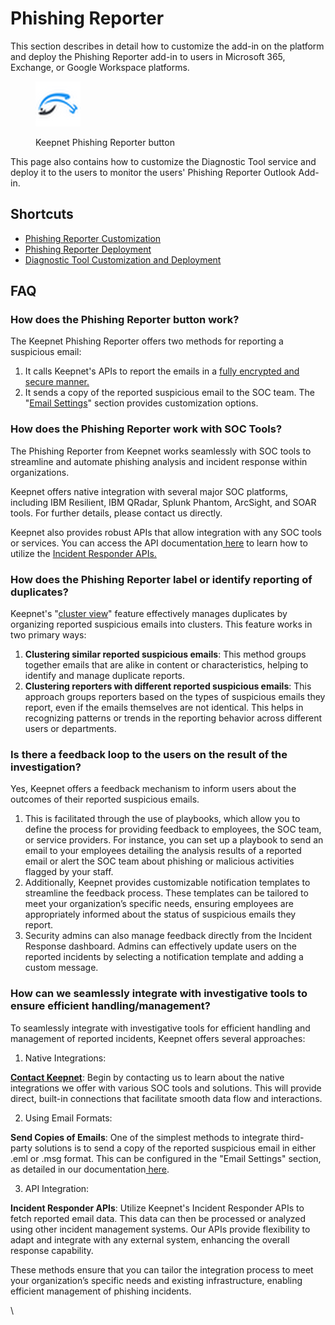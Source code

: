 # Phishing Reporter

This section describes in detail how to customize the add-in on the platform and deploy the Phishing Reporter add-in to users in Microsoft 365, Exchange, or Google Workspace platforms.&#x20;

<figure><img src="../../../.gitbook/assets/keepnet-phishing-reporter-32x32.png" alt=""><figcaption><p>Keepnet Phishing Reporter button</p></figcaption></figure>

This page also contains how to customize the Diagnostic Tool service and deploy it to the users to monitor the users' Phishing Reporter Outlook Add-in.&#x20;

## Shortcuts

* [Phishing Reporter Customization](phishing-reporter-customization.md)
* [Phishing Reporter Deployment](phishing-reporter-deployment/)
* [Diagnostic Tool Customization and Deployment](diagnostic-tool.md)

## FAQ

### How does the Phishing Reporter button work?

The Keepnet Phishing Reporter offers two methods for reporting a suspicious email:

1. It calls Keepnet's APIs to report the emails in a [fully encrypted and secure manner.](https://doc.keepnetlabs.com/resources/compliance#data-in-transit)
2. It sends a copy of the reported suspicious email to the SOC team. The "[Email Settings](https://doc.keepnetlabs.com/next-generation-product/platform/phishing-reporter/phishing-reporter-customization#email-settings)" section provides customization options.

### How does the Phishing Reporter work with SOC Tools?

The Phishing Reporter from Keepnet works seamlessly with SOC tools to streamline and automate phishing analysis and incident response within organizations.

Keepnet offers native integration with several major SOC platforms, including IBM Resilient, IBM QRadar, Splunk Phantom, ArcSight, and SOAR tools. For further details, please contact us directly.

Keepnet also provides robust APIs that allow integration with any SOC tools or services. You can access the API documentation[ here](https://doc.keepnetlabs.com/next-generation-product/platform/phishing-reporter/phishing-reporter-customization) to learn how to utilize the [Incident Responder APIs.](https://api.keepnetlabs.com/docs/index.html)

### How does the Phishing Reporter label or identify reporting of duplicates?

Keepnet's "[cluster view](https://doc.keepnetlabs.com/next-generation-product/platform/incident-responder/incident-responder-dashboard#cluster-view)" feature effectively manages duplicates by organizing reported suspicious emails into clusters. This feature works in two primary ways:

1. **Clustering similar reported suspicious emails**: This method groups together emails that are alike in content or characteristics, helping to identify and manage duplicate reports.
2. **Clustering reporters with different reported suspicious emails**: This approach groups reporters based on the types of suspicious emails they report, even if the emails themselves are not identical. This helps in recognizing patterns or trends in the reporting behavior across different users or departments.

### Is there a feedback loop to the users on the result of the investigation?

Yes, Keepnet offers a feedback mechanism to inform users about the outcomes of their reported suspicious emails.

1. This is facilitated through the use of playbooks, which allow you to define the process for providing feedback to employees, the SOC team, or service providers. For instance, you can set up a playbook to send an email to your employees detailing the analysis results of a reported email or alert the SOC team about phishing or malicious activities flagged by your staff.
2. Additionally, Keepnet provides customizable notification templates to streamline the feedback process. These templates can be tailored to meet your organization’s specific needs, ensuring employees are appropriately informed about the status of suspicious emails they report.
3. Security admins can also manage feedback directly from the Incident Response dashboard. Admins can effectively update users on the reported incidents by selecting a notification template and adding a custom message.

### How can we seamlessly integrate with investigative tools to ensure efficient handling/management?

To seamlessly integrate with investigative tools for efficient handling and management of reported incidents, Keepnet offers several approaches:

1. Native Integrations:

[**Contact Keepnet**](../../../resources/keepnet-support-help-desk.md): Begin by contacting us to learn about the native integrations we offer with various SOC tools and solutions. This will provide direct, built-in connections that facilitate smooth data flow and interactions.

2. Using Email Formats:

**Send Copies of Emails**: One of the simplest methods to integrate third-party solutions is to send a copy of the reported suspicious email in either .eml or .msg format. This can be configured in the "Email Settings" section, as detailed in our documentation[ here](https://doc.keepnetlabs.com/next-generation-product/platform/phishing-reporter/phishing-reporter-customization).

3. API Integration:

**Incident Responder APIs**: Utilize Keepnet's Incident Responder APIs to fetch reported email data. This data can then be processed or analyzed using other incident management systems. Our APIs provide flexibility to adapt and integrate with any external system, enhancing the overall response capability.

These methods ensure that you can tailor the integration process to meet your organization’s specific needs and existing infrastructure, enabling efficient management of phishing incidents.

\
